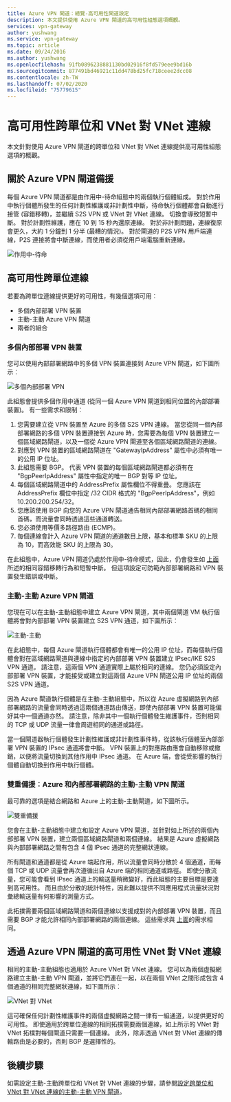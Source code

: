 ```yaml
---
title: Azure VPN 閘道：總覽-高可用性閘道設定
description: 本文提供使用 Azure VPN 閘道的高可用性組態選項概觀。
services: vpn-gateway
author: yushwang
ms.service: vpn-gateway
ms.topic: article
ms.date: 09/24/2016
ms.author: yushwang
ms.openlocfilehash: 91fb0896238881130bd02916f8fd579eee9bd16b
ms.sourcegitcommit: 877491bd46921c11dd478bd25fc718ceee2dcc08
ms.contentlocale: zh-TW
ms.lasthandoff: 07/02/2020
ms.locfileid: "75779615"
---
```

# <a name="highly-available-cross-premises-and-vnet-to-vnet-connectivity"></a>高可用性跨單位和 VNet 對 VNet 連線
本文針對使用 Azure VPN 閘道的跨單位和 VNet 對 VNet 連線提供高可用性組態選項的概觀。

## <a name="about-azure-vpn-gateway-redundancy"></a><a name = "activestandby"></a>關於 Azure VPN 閘道備援
每個 Azure VPN 閘道都是由作用中-待命組態中的兩個執行個體組成。 對於作用中執行個體所發生的任何計劃性維護或非計劃性中斷，待命執行個體都會自動進行接管 (容錯移轉)，並繼續 S2S VPN 或 VNet 對 VNet 連線。 切換會導致短暫中斷。 對於計劃性維護，應在 10 到 15 秒內還原連線。 對於非計劃問題，連線復原會更久，大約 1 分鐘到 1 分半 (最糟的情況)。 對於閘道的 P2S VPN 用戶端連線，P2S 連接將會中斷連線，而使用者必須從用戶端電腦重新連線。

![作用中-待命](./media/vpn-gateway-highlyavailable/active-standby.png)

## <a name="highly-available-cross-premises-connectivity"></a>高可用性跨單位連線
若要為跨單位連線提供更好的可用性，有幾個選項可用︰

* 多個內部部署 VPN 裝置
* 主動-主動 Azure VPN 閘道
* 兩者的組合

### <a name="multiple-on-premises-vpn-devices"></a><a name = "activeactiveonprem"></a>多個內部部署 VPN 裝置
您可以使用內部部署網路中的多個 VPN 裝置連接到 Azure VPN 閘道，如下圖所示︰

![多個內部部署 VPN](./media/vpn-gateway-highlyavailable/multiple-onprem-vpns.png)

此組態會提供多個作用中通道 (從同一個 Azure VPN 閘道到相同位置的內部部署裝置)。 有一些需求和限制︰

1. 您需要建立從 VPN 裝置至 Azure 的多個 S2S VPN 連線。 當您從同一個內部部署網路的多個 VPN 裝置連接到 Azure 時，您需要為每個 VPN 裝置建立一個區域網路閘道，以及一個從 Azure VPN 閘道至各個區域網路閘道的連線。
2. 對應到 VPN 裝置的區域網路閘道在 "GatewayIpAddress" 屬性中必須有唯一的公用 IP 位址。
3. 此組態需要 BGP。 代表 VPN 裝置的每個區域網路閘道都必須有在 "BgpPeerIpAddress" 屬性中指定的唯一 BGP 對等 IP 位址。
4. 每個區域網路閘道中的 AddressPrefix 屬性欄位不得重疊。 您應該在 AddressPrefix 欄位中指定 /32 CIDR 格式的 "BgpPeerIpAddress"，例如 10.200.200.254/32。
5. 您應該使用 BGP 向您的 Azure VPN 閘道通告相同內部部署網路首碼的相同首碼，而流量會同時透過這些通道轉送。
6. 您必須使用等價多路徑路由 (ECMP)。
7. 每個連線會計入 Azure VPN 閘道的通道數目上限，基本和標準 SKU 的上限為 10，而高效能 SKU 的上限為 30。 

在此組態中，Azure VPN 閘道仍處於作用中-待命模式，因此，仍會發生如 [上面](#activestandby)所述的相同容錯移轉行為和短暫中斷。 但這項設定可防範內部部署網路和 VPN 裝置發生錯誤或中斷。

### <a name="active-active-azure-vpn-gateway"></a>主動-主動 Azure VPN 閘道
您現在可以在主動-主動組態中建立 Azure VPN 閘道，其中兩個閘道 VM 執行個體將會對內部部署 VPN 裝置建立 S2S VPN 通道，如下圖所示︰

![主動-主動](./media/vpn-gateway-highlyavailable/active-active.png)

在此組態中，每個 Azure 閘道執行個體都會有唯一的公用 IP 位址，而每個執行個體會對在區域網路閘道與連線中指定的內部部署 VPN 裝置建立 IPsec/IKE S2S VPN 通道。 請注意，這兩個 VPN 通道實際上屬於相同的連線。 您仍必須設定內部部署 VPN 裝置，才能接受或建立對這兩個 Azure VPN 閘道公用 IP 位址的兩個 S2S VPN 通道。

因為 Azure 閘道執行個體是在主動-主動組態中，所以從 Azure 虛擬網路到內部部署網路的流量會同時透過這兩個通道路由傳送，即使內部部署 VPN 裝置可能偏好其中一個通道亦然。 請注意，除非其中一個執行個體發生維護事件，否則相同的 TCP 或 UDP 流量一律會周遊相同的通道或路徑。

當一個閘道器執行個體發生計劃性維護或非計劃性事件時，從該執行個體至內部部署 VPN 裝置的 IPsec 通道將會中斷。 VPN 裝置上的對應路由應會自動移除或撤銷，以便將流量切換到其他作用中 IPsec 通道。 在 Azure 端，會從受影響的執行個體自動切換到作用中執行個體。

### <a name="dual-redundancy-active-active-vpn-gateways-for-both-azure-and-on-premises-networks"></a>雙重備援︰Azure 和內部部署網路的主動-主動 VPN 閘道
最可靠的選項是結合網路和 Azure 上的主動-主動閘道，如下圖所示。

![雙重備援](./media/vpn-gateway-highlyavailable/dual-redundancy.png)

您會在主動-主動組態中建立和設定 Azure VPN 閘道，並針對如上所述的兩個內部部署 VPN 裝置，建立兩個區域網路閘道和兩個連線。 結果是 Azure 虛擬網路與內部部署網路之間有包含 4 個 IPsec 通道的完整網狀連線。

所有閘道和通道都是從 Azure 端起作用，所以流量會同時分散於 4 個通道，而每個 TCP 或 UDP 流量會再次遵循出自 Azure 端的相同通道或路徑。 即使分散流量，您可能會看到 IPsec 通道上的輸送量稍微變好，而此組態的主要目標是要達到高可用性。 而且由於分散的統計特性，因此難以提供不同應用程式流量狀況對彙總輸送量有何影響的測量方式。

此拓撲需要兩個區域網路閘道和兩個連線以支援成對的內部部署 VPN 裝置，而且需要 BGP 才能允許相同內部部署網路的兩個連線。 這些需求與 [上面](#activeactiveonprem)的需求相同。 

## <a name="highly-available-vnet-to-vnet-connectivity-through-azure-vpn-gateways"></a>透過 Azure VPN 閘道的高可用性 VNet 對 VNet 連線
相同的主動-主動組態也適用於 Azure VNet 對 VNet 連線。 您可以為兩個虛擬網路建立主動-主動 VPN 閘道，並將它們連在一起，以在兩個 VNet 之間形成包含 4 個通道的相同完整網狀連線，如下圖所示︰

![VNet 對 VNet](./media/vpn-gateway-highlyavailable/vnet-to-vnet.png)

這可確保任何計劃性維護事件的兩個虛擬網路之間一律有一組通道，以提供更好的可用性。 即使適用於跨單位連線的相同拓撲需要兩個連線，如上所示的 VNet 對 VNet 拓樸對每個閘道只需要一個連線。 此外，除非透過 VNet 對 VNet 連線的傳輸路由是必要的，否則 BGP 是選擇性的。

## <a name="next-steps"></a>後續步驟
如需設定主動-主動跨單位和 VNet 對 VNet 連線的步驟，請參閱[設定跨單位和 VNet 對 VNet 連線的主動-主動 VPN 閘道](vpn-gateway-activeactive-rm-powershell.md)。

